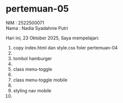 # pertemuan-05

NIM : 2522500071<br>
Nama : Nadia Syadahnie Putri<br>

Hari ini, 23 Oktober 2025, Saya mempelajari:
<ol>
    <li>copy index.html dan style.css foler pertemuan-04<li>
    <li>tombol hamburger<li>
    <li>class menu-toggle<li>
    <li>class menu-toggle mobile<li>
    <li>styling nav mobile<li>
</ol>